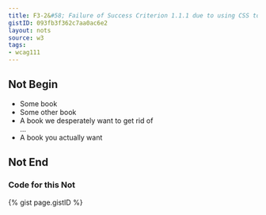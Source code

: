 ```yaml
---
title: F3-2&#58; Failure of Success Criterion 1.1.1 due to using CSS to include images that convey important information
gistID: 093fb3f362c7aa0ac6e2
layout: nots
source: w3
tags:
- wcag111
---
```


<h2 aria-describedby="{{ page.gistID }}">Not Begin</h2>
<div class="rendered-not">
<ul id="booklist">
  <li class="new">Some book</li>
  <li class="instock">Some other book</li>
  <li class="limited">A book we desperately want to get rid of</li>
  ...
  <li class="outstock">A book you actually want </li>
</ul>
</div> <!-- rendered-not -->

<h2 aria-describedby="{{ page.gistID }}">Not End</h2>

<h3 aria-describedby="{{ page.gistID }}">Code for this Not</h3>
{% gist page.gistID %}